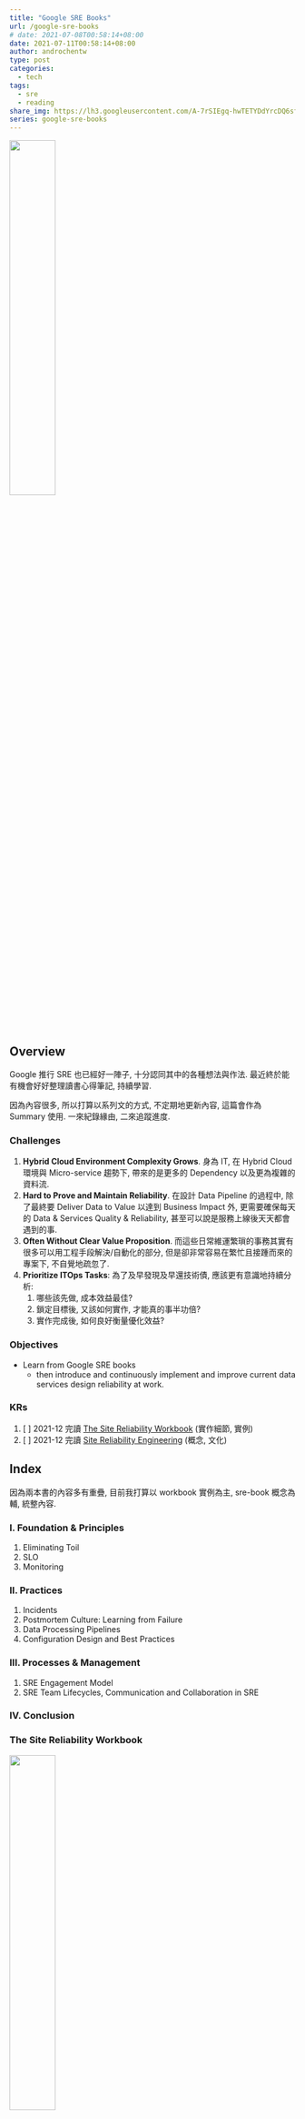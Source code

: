 ```yaml
---
title: "Google SRE Books"
url: /google-sre-books
# date: 2021-07-08T00:58:14+08:00
date: 2021-07-11T00:58:14+08:00
author: androchentw
type: post
categories:
  - tech
tags: 
  - sre
  - reading
share_img: https://lh3.googleusercontent.com/A-7rSIEgq-hwTETYDdYrcDQ6sftGmy0-a0LkQyvt2lrFy2p7QejyOGxhaCKDM74KmYqhqRkw63eCVfJFssRa023x0suoEgdOMZv9
series: google-sre-books
---
```


<img style="width:40%;" src="https://lh3.googleusercontent.com/A-7rSIEgq-hwTETYDdYrcDQ6sftGmy0-a0LkQyvt2lrFy2p7QejyOGxhaCKDM74KmYqhqRkw63eCVfJFssRa023x0suoEgdOMZv9">


## Overview

Google 推行 SRE 也已經好一陣子, 十分認同其中的各種想法與作法. 最近終於能有機會好好整理讀書心得筆記, 持續學習.

因為內容很多, 所以打算以系列文的方式, 不定期地更新內容, 這篇會作為 Summary 使用. 一來紀錄緣由, 二來追蹤進度.

### Challenges

1. **Hybrid Cloud Environment Complexity Grows**. 身為 IT, 在 Hybrid Cloud 環境與 Micro-service 趨勢下, 帶來的是更多的 Dependency 以及更為複雜的資料流. 
2. **Hard to Prove and Maintain Reliability**. 在設計 Data Pipeline 的過程中, 除了最終要 Deliver Data to Value 以達到 Business Impact 外, 更需要確保每天的 Data & Services Quality & Reliability, 甚至可以說是服務上線後天天都會遇到的事.
3. **Often Without Clear Value Proposition**. 而這些日常維運繁瑣的事務其實有很多可以用工程手段解決/自動化的部分, 但是卻非常容易在繁忙且接踵而來的專案下, 不自覺地疏忽了. 
4. **Prioritize ITOps Tasks**: 為了及早發現及早還技術債, 應該更有意識地持續分析: 
   1. 哪些該先做, 成本效益最佳? 
   2. 鎖定目標後, 又該如何實作, 才能真的事半功倍?
   3. 實作完成後, 如何良好衡量優化效益?

### Objectives

* Learn from Google SRE books
  * then introduce and continuously implement and improve current data services design reliability at work. 

### KRs

1. [ ] 2021-12 完讀 [The Site Reliability Workbook](https://sre.google/workbook/table-of-contents/) (實作細節, 實例)
2. [ ] 2021-12 完讀 [Site Reliability Engineering](https://sre.google/sre-book/table-of-contents/) (概念, 文化)

<!--more-->

## Index

因為兩本書的內容多有重疊, 目前我打算以 workbook 實例為主, sre-book 概念為輔, 統整內容.

### I. Foundation & Principles
1. Eliminating Toil
2. SLO
3. Monitoring

### II. Practices
1. Incidents
2. Postmortem Culture: Learning from Failure
3. Data Processing Pipelines
4. Configuration Design and Best Practices

### III. Processes & Management
1. SRE Engagement Model
2. SRE Team Lifecycles, Communication and Collaboration in SRE

### IV. Conclusion


### The Site Reliability Workbook

<img style="width:40%;" src="https://lh3.googleusercontent.com/A-7rSIEgq-hwTETYDdYrcDQ6sftGmy0-a0LkQyvt2lrFy2p7QejyOGxhaCKDM74KmYqhqRkw63eCVfJFssRa023x0suoEgdOMZv9">

[The Site Reliability Workbook](https://sre.google/workbook/table-of-contents/)

* 實作細節, 實例

1. Part I - Foundations
2. Part II - Practices
3. Part III - Processes
4. Conclusion



### Site Reliability Engineering

<img style="width:40%;" src="https://lh3.googleusercontent.com/JvM0JKKuZNJMWAC5iZPm4j-mdS9ORpZbpEWzg0zmJ0i2_xgIcju0OLXJ-zmnvz_GtFFGHe9qZ9Dz-6W0u5fRLFQaRlOI_hGzbetw">

[Site Reliability Engineering](https://sre.google/sre-book/table-of-contents/)

* 概念, 文化

1. Part I - Introduction
2. Part II - Principles
3. Part III - Practices
4. Part IV - Management
5. Part V - Conclusions


## Ref

* [SRE / DevOps Taiwan 讀書會](https://study-area.sre.tw/01_SRE/CH01/)


## Murmur

* 2021-07-11. 學無止境! 科技來自於人性... 懶就是一切的原動力 😎


## Series

{{< series "google-sre-books" >}}

